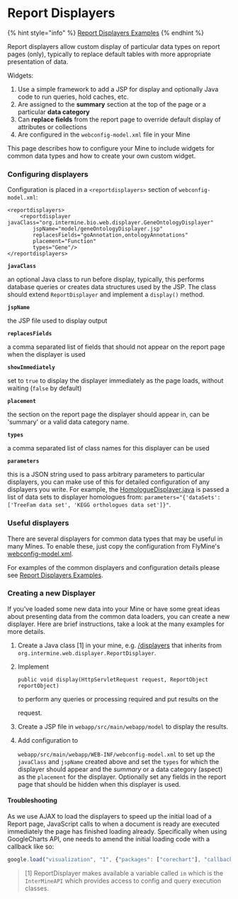 # Report Displayers

{% hint style="info" %}
[Report Displayers Examples](report-displayers-examples.md)
{% endhint %}

Report displayers allow custom display of particular data types on report pages \(only\), typically to replace default tables with more appropriate presentation of data. 

Widgets:

1. Use a simple framework to add a JSP for display and optionally Java code to run queries, hold caches, etc.
2. Are assigned to the **summary** section at the top of the page or a particular **data category**
3. Can **replace fields** from the report page to override default display of attributes or collections
4. Are configured in the `webconfig-model.xml` file in your Mine

This page describes how to configure your Mine to include widgets for common data types and how to create your own custom widget.

### Configuring displayers

Configuration is placed in a `<reportdisplayers>` section of `webconfig-model.xml`:

```markup
<reportdisplayers>
    <reportdisplayer javaClass="org.intermine.bio.web.displayer.GeneOntologyDisplayer"
        jspName="model/geneOntologyDisplayer.jsp"
        replacesFields="goAnnotation,ontologyAnnotations"
        placement="Function"
        types="Gene"/>
</reportdisplayers>
```

**`javaClass`**

an optional Java class to run before display, typically, this performs database queries or creates data structures used by the JSP. The class should extend `ReportDisplayer` and implement a `display()` method.

**`jspName`**

the JSP file used to display output

**`replacesFields`**

a comma separated list of fields that should not appear on the report page when the displayer is used

**`showImmediately`**

set to `true` to display the displayer immediately as the page loads, without waiting \(`false` by default\)

**`placement`**

the section on the report page the displayer should appear in, can be 'summary' or a valid data category name.

**`types`**

a comma separated list of class names for this displayer can be used

**`parameters`**

this is a JSON string used to pass arbitrary parameters to particular displayers, you can make use of this for detailed configuration of any displayers you write. For example, the [HomologueDisplayer.java](https://github.com/intermine/intermine/blob/dev/bio/webapp/src/main/java/org/intermine/bio/web/displayer/HomologueDisplayer.java) is passed a list of data sets to displayer homologues from: `parameters="{'dataSets': ['TreeFam data set', 'KEGG orthologues data set']}"`.

### Useful displayers

There are several displayers for common data types that may be useful in many Mines. To enable these, just copy the configuration from FlyMine's [webconfig-model.xml](https://github.com/intermine/flymine/blob/master/webapp/src/main/webapp/WEB-INF/webconfig-model.xml).

For examples of the common displayers and configuration details please see [Report Displayers Examples](report-displayers-examples.md).

### Creating a new Displayer

If you've loaded some new data into your Mine or have some great ideas about presenting data from the common data loaders, you can create a new displayer. Here are brief instructions, take a look at the many examples for more details.

1. Create a Java class \[1\] in your mine, e.g. [/displayers](https://github.com/intermine/flymine/tree/master/webapp/src/main/java/flymine/web/displayer) that inherits from `org.intermine.web.displayer.ReportDisplayer`.
2. Implement

   `public void display(HttpServletRequest request, ReportObject reportObject)`

   to perform any queries or processing required and put results on the

   request.

3. Create a JSP file in `webapp/src/main/webapp/model` to display the results.
4. Add configuration to

   `webapp/src/main/webapp/WEB-INF/webconfig-model.xml` to set up the `javaClass` and `jspName` created above and set the `types` for which the displayer should appear and the _summary_ or a data category \(aspect\) as the `placement` for the displayer. Optionally set any fields in the report page that should be hidden when this displayer is used.

#### Troubleshooting

As we use AJAX to load the displayers to speed up the initial load of a Report page, JavaScript calls to when a document is ready are executed immediately the page has finished loading already. Specifically when using GoogleCharts API, one needs to amend the initial loading code with a callback like so:

```javascript
google.load("visualization", "1", {"packages": ["corechart"], "callback": drawFlyAtlasChart});
```

> \[1\] ReportDisplayer makes available a variable called `im` which is the `InterMineAPI` which provides access to config and query execution classes.
